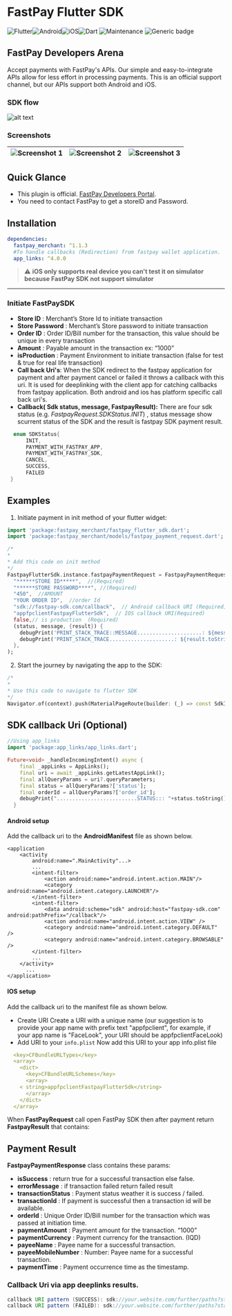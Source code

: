 

# FastPay Flutter SDK
![Flutter](https://img.shields.io/badge/Flutter-%2302569B.svg?style=for-the-badge&logo=Flutter&logoColor=white)![Android](https://img.shields.io/badge/Android-3DDC84?style=for-the-badge&logo=android&logoColor=white)![iOS](https://img.shields.io/badge/iOS-000000?style=for-the-badge&logo=ios&logoColor=white)![Dart](https://img.shields.io/badge/dart-%230175C2.svg?style=for-the-badge&logo=dart&logoColor=white)
![Maintenance](https://img.shields.io/badge/Maintained%3F-yes-green.svg)
![Generic badge](https://img.shields.io/badge/Version-1.1.2-<COLOR>.svg)

## FastPay Developers Arena

Accept payments with FastPay's APIs. Our simple and easy-to-integrate APIs allow for less effort in processing payments. This is an official support channel, but our APIs support both Android and iOS.

### SDK flow
![alt text](https://raw.githubusercontent.com/Fast-Solution-Inc/FastPay-Android-SDK/main/flow.png)

### Screenshots

| ![Screenshot 1](https://raw.githubusercontent.com/Fast-Solution-Inc/FastPay-Android-SDK/main/1.jpg?raw=true) | ![Screenshot 2](https://raw.githubusercontent.com/Fast-Solution-Inc/FastPay-Android-SDK/main/2.jpg?raw=true) | ![Screenshot 3](https://raw.githubusercontent.com/Fast-Solution-Inc/FastPay-Android-SDK/main/3.jpg?raw=true) |
| :---: | :---: | :---: |

## Quick Glance

- This plugin is official. [FastPay Developers Portal](https://developer.fast-pay.iq/).
- You need to contact FastPay to get a storeID and Password.

## Installation

```yaml
dependencies:
  fastpay_merchant: ^1.1.3
  #To handle callbacks (Redirection) from fastpay wallet application.
  app_links: ^4.0.0 
```

> :warning: **iOS only supports real device you can't test it on simulator because FastPay SDK not support simulator**

___

### Initiate FastPaySDK

- __Store ID__ : Merchant’s Store Id to initiate transaction
- __Store Password__ : Merchant’s Store password to initiate transaction
- __Order ID__ : Order ID/Bill number for the transaction, this value should be unique in every transaction
- __Amount__ : Payable amount in the transaction ex: “1000”
- __isProduction__ : Payment Environment to initiate transaction (false for test & true for real life transaction)
- __Call back Uri's__: When the SDK redirect to the fastpay application for payment and after payment cancel or failed it throws a callback with this uri. It is used for deeplinking with the client app for catching callbacks from fastpay application. Both android and ios has platform specific call back uri's.
- **Callback( Sdk status, message, FastpayResult):** There are four sdk status (e.g. *FastpayRequest.SDKStatus.INIT*) , status message show scurrent status of the SDK and the result is fastpay SDK payment result.

```dart 
  enum SDKStatus{
      INIT, 
      PAYMENT_WITH_FASTPAY_APP, 
      PAYMENT_WITH_FASTPAY_SDK, 
      CANCEL, 
      SUCCESS,
      FAILED
 }
```

## Examples
1. Initiate payment in init method of your flutter widget:
```dart 
import 'package:fastpay_merchant/fastpay_flutter_sdk.dart';  
import 'package:fastpay_merchant/models/fastpay_payment_request.dart';

/*  
* 
* Add this code on init method
*/
FastpayFlutterSdk.instance.fastpayPaymentRequest = FastpayPaymentRequest(  
  "******STORE ID*****",  //(Required)
  "******STORE PASSWORD****", //(Required) 
  "450",  //AMOUNT
  "YOUR ORDER ID",  //order Id
  "sdk://fastpay-sdk.com/callback",  // Android callback URI (Required)
  "appfpclientFastpayFlutterSdk",  // IOS callback URI(Required)
  false,// is production  (Required)
  (status, message, {result}) {  
    debugPrint('PRINT_STACK_TRACE::MESSAGE.....................: ${message}');  
    debugPrint('PRINT_STACK_TRACE.....................: ${result.toString()}');  
  },  
);
```
2. Start the journey by navigating the app to the SDK:
```dart 
/*  
* 
* Use this code to navigate to flutter SDK
*/
Navigator.of(context).push(MaterialPageRoute(builder: (_) => const SdkInitializeScreen()));
```

## SDK callback Uri (Optional)

```dart
//Using app_links
import 'package:app_links/app_links.dart';

Future<void> _handleIncomingIntent() async {
    final _appLinks = AppLinks();
    final uri = await _appLinks.getLatestAppLink();
    final allQueryParams = uri?.queryParameters;
    final status = allQueryParams?['status'];
    final orderId = allQueryParams?['order_id'];
    debugPrint("..........................STATUS::: "+status.toString()+", OrderId:::"+orderId.toString());
  }
```

#### Android setup
Add the callback uri to the __AndroidManifest__ file as shown below.

```properties
<application
    <activity
        android:name=".MainActivity"...>
        ...
        <intent-filter>
            <action android:name="android.intent.action.MAIN"/>
            <category android:name="android.intent.category.LAUNCHER"/>
        </intent-filter>
        <intent-filter>
            <data android:scheme="sdk" android:host="fastpay-sdk.com" android:pathPrefix="/callback"/>
            <action android:name="android.intent.action.VIEW" />
            <category android:name="android.intent.category.DEFAULT" />
            <category android:name="android.intent.category.BROWSABLE" />
        </intent-filter>
        ...
    </activity>
      ...
</application>
```

#### IOS setup
Add the callback uri to the manifest file as shown below.

- Create URI Create a URI with a unique name (our suggestion is to provide your app name with prefix text "appfpclient", for example, if your app name is "FaceLook", your URI should be appfpclientFaceLook)
- Add URI to your `info.plist` Now add this URI to your app info.plist file
```yaml
  <key>CFBundleURLTypes</key>
  <array>
    <dict>
      <key>CFBundleURLSchemes</key>
      <array>
    < string>appfpclientFastpayFlutterSdk</string>
      </array>
    </dict>
  </array>
```

When __FastPayRequest__ call open FastPay SDK then after payment return __FastpayResult__ that contains:

## Payment Result
__FastpayPaymentResponse__ class contains these params:
- __isSuccess__ : return true for a successful transaction else false.
- __errorMessage__ : if transaction failed return failed result
- __transactionStatus__ : Payment status weather it is success / failed.
- __transactionId__ : If payment is successful then a transaction id will be available.
- __orderId__ : Unique Order ID/Bill number for the transaction which was passed at initiation time.
- __paymentAmount__ : Payment amount for the transaction. “1000”
- __paymentCurrency__ : Payment currency for the transaction. (IQD)
- __payeeName__ : Payee name for a successful transaction.
- __payeeMobileNumber__ :  Number: Payee name for a successful transaction.
- __paymentTime__ : Payment occurrence time as the timestamp.

### Callback Uri via app deeplinks results.

```java
callback URI pattern (SUCCESS): sdk://your.website.com/further/paths?status=success&transaction_id=XXXX&order_id=XXXX&amount=XXX&currency=XXX&mobile_number=XXXXXX&time=XXXX&name=XXXX
callback URI pattern (FAILED): sdk://your.website.com/further/paths?status=failed&order_id=XXXXX
```